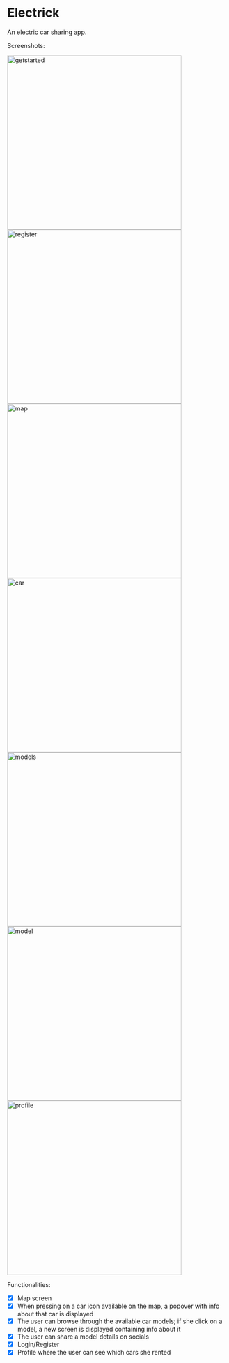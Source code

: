 # Electrick

An electric car sharing app.

Screenshots:

<img alt="getstarted" src="https://i.imgur.com/V1iswzv.png" height="400px"/> <img alt="register" src="https://i.imgur.com/3rWRb6N.png" height="400px"/> <img alt="map" src="https://i.imgur.com/wSfSzoJ.png" height="400px"/> <img alt="car" src="https://i.imgur.com/o7e90vt.png" height="400px"/> 
<img alt="models" src="https://i.imgur.com/4tkXyc4.png" height="400px"/> <img alt="model" src="https://i.imgur.com/7MDDiXW.png" height="400px"/> <img alt="profile" src="https://i.imgur.com/6OnRNFQ.png" height="400px"/>

Functionalities:

- [x] Map screen
- [x] When pressing on a car icon available on the map, a popover with info about that car is displayed
- [x] The user can browse through the available car models; if she click on a model, a new screen is displayed containing info about it
- [x] The user can share a model details on socials
- [x] Login/Register
- [x] Profile where the user can see which cars she rented
